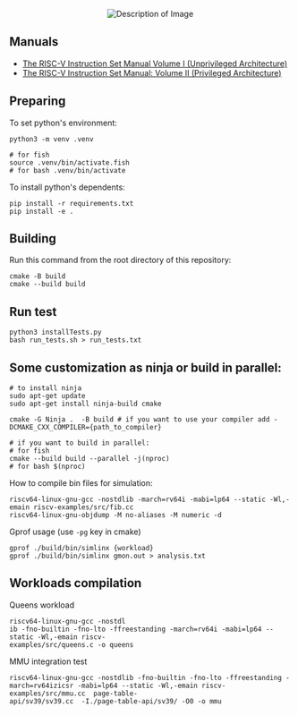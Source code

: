 <p align="center">
    <img src="https://capsule-render.vercel.app/api?type=waving&height=200&color=0:020024,35:090979,100:00d4ff&text=SIMLINX&fontColor=ffffff&reversal=false&section=header&textBg=false&fontAlignY=36" alt="Description of Image" />
</p>

## Manuals
* [The RISC-V Instruction Set Manual Volume I (Unprivileged Architecture)](https://drive.google.com/file/d/1uviu1nH-tScFfgrovvFCrj7Omv8tFtkp/view)
* [The RISC-V Instruction Set Manual: Volume II (Privileged Architecture)](https://drive.google.com/file/d/17GeetSnT5wW3xNuAHI95-SI1gPGd5sJ_/view)

## Preparing
To set python's environment:
```shell
python3 -m venv .venv

# for fish
source .venv/bin/activate.fish
# for bash .venv/bin/activate 
```

To install python's dependents:
```shell
pip install -r requirements.txt
pip install -e .
```


## Building
Run this command from the root directory of this repository:
```shell
cmake -B build
cmake --build build
```

## Run test
```shell
python3 installTests.py
bash run_tests.sh > run_tests.txt
```

## Some customization as ninja or build in parallel:
```shell
# to install ninja
sudo apt-get update
sudo apt-get install ninja-build cmake

cmake -G Ninja .  -B build # if you want to use your compiler add -DCMAKE_CXX_COMPILER={path_to_compiler}

# if you want to build in parallel:
# for fish
cmake --build build --parallel -j(nproc)
# for bash $(nproc)
```

How to compile bin files for simulation:
```shell
riscv64-linux-gnu-gcc -nostdlib -march=rv64i -mabi=lp64 --static -Wl,-emain riscv-examples/src/fib.cc
riscv64-linux-gnu-objdump -M no-aliases -M numeric -d
```

Gprof usage (use `-pg` key in cmake)
```shell
gprof ./build/bin/simlinx {workload}
gprof ./build/bin/simlinx gmon.out > analysis.txt
```

## Workloads compilation 

Queens workload
```
riscv64-linux-gnu-gcc -nostdl
ib -fno-builtin -fno-lto -ffreestanding -march=rv64i -mabi=lp64 --static -Wl,-emain riscv-
examples/src/queens.c -o queens
```

MMU integration test
```
riscv64-linux-gnu-gcc -nostdlib -fno-builtin -fno-lto -ffreestanding -march=rv64izicsr -mabi=lp64 --static -Wl,-emain riscv-examples/src/mmu.cc  page-table-
api/sv39/sv39.cc  -I./page-table-api/sv39/ -O0 -o mmu
```
